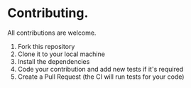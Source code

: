 # Contributing.
All contributions are welcome.

1. Fork this repository
2. Clone it to your local machine
3. Install the dependencies
4. Code your contribution and add new tests if it's required
5. Create a Pull Request (the CI will run tests for your code)
